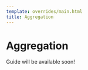 ```yaml
---
template: overrides/main.html
title: Aggregation
---
```


# Aggregation

Guide will be available soon!


